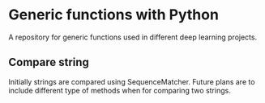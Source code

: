 # Generic functions with Python

A repository for generic functions used in different deep learning projects. 

## Compare string

Initially strings are compared using SequenceMatcher. Future plans are to include different type of methods when for comparing two strings.